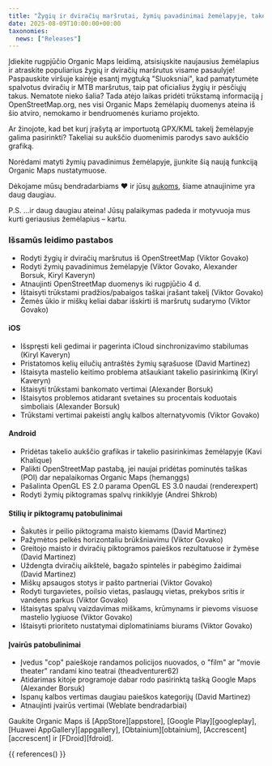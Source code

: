 ```yaml
---
title: "Žygių ir dviračių maršrutai, žymių pavadinimai žemėlapyje, takelio pasirinkimas, aukščio grafikas ir daugiau rugpjūčio leidime"
date: 2025-08-09T10:00:00+00:00
taxonomies:
  news: ["Releases"]
---
```


Įdiekite rugpjūčio Organic Maps leidimą, atsisiųskite naujausius žemėlapius ir atraskite populiarius žygių ir dviračių maršrutus visame pasaulyje! Paspauskite viršuje kairėje esantį mygtuką "Sluoksniai", kad pamatytumėte spalvotus dviračių ir MTB maršrutus, taip pat oficialius žygių ir pėsčiųjų takus. Nematote nieko šalia? Tada atėjo laikas pridėti trūkstamą informaciją į OpenStreetMap.org, nes visi Organic Maps žemėlapių duomenys ateina iš šio atviro, nemokamo ir bendruomenės kuriamo projekto.

Ar žinojote, kad bet kurį įrašytą ar importuotą GPX/KML takelį žemėlapyje galima pasirinkti? Takeliai su aukščio duomenimis parodys savo aukščio grafiką.

Norėdami matyti žymių pavadinimus žemėlapyje, įjunkite šią naują funkciją Organic Maps nustatymuose.

Dėkojame mūsų bendradarbiams ❤️ ir jūsų [aukoms](@/donate/index.lt.md), šiame atnaujinime yra daug daugiau.

P.S. ...ir daug daugiau ateina! Jūsų palaikymas padeda ir motyvuoja mus kurti geriausius žemėlapius – kartu.

### Išsamūs leidimo pastabos

- Rodyti žygių ir dviračių maršrutus iš OpenStreetMap (Viktor Govako)
- Rodyti žymių pavadinimus žemėlapyje (Viktor Govako, Alexander Borsuk, Kiryl Kaveryn)
- Atnaujinti OpenStreetMap duomenys iki rugpjūčio 4 d.
- Ištaisyti trūkstami pradžios/pabaigos taškai įrašant takelį (Viktor Govako)
- Žemės ūkio ir miškų keliai dabar išskirti iš maršrutų sudarymo (Viktor Govako)

#### iOS
- Išspręsti keli gedimai ir pagerinta iCloud sinchronizavimo stabilumas (Kiryl Kaveryn)
- Pristatomos kelių eilučių antraštės žymių sąrašuose (David Martinez)
- Ištaisyta mastelio keitimo problema atšaukiant takelio pasirinkimą (Kiryl Kaveryn)
- Ištaisyti trūkstami bankomato vertimai (Alexander Borsuk)
- Ištaisytos problemos atidarant svetaines su procentais koduotais simboliais (Alexander Borsuk)
- Trūkstami vertimai pakeisti anglų kalbos alternatyvomis (Viktor Govako)

#### Android
- Pridėtas takelio aukščio grafikas ir takelio pasirinkimas žemėlapyje (Kavi Khalique)
- Palikti OpenStreetMap pastabą, jei naujai pridėtas pominutės taškas (POI) dar nepalaikomas Organic Maps (hemanggs)
- Pašalinta OpenGL ES 2.0 parama OpenGL ES 3.0 naudai (renderexpert)
- Rodyti žymių piktogramas spalvų rinkiklyje (Andrei Shkrob)

#### Stilių ir piktogramų patobulinimai
- Šakutės ir peilio piktograma maisto kiemams (David Martinez)
- Pažymėtos pelkės horizontaliu brūkšniavimu (Viktor Govako)
- Greitojo maisto ir dviračių piktogramos paieškos rezultatuose ir žymėse (David Martinez)
- Uždengta dviračių aikštelė, bagažo spintelės ir pabėgimo žaidimai (David Martinez)
- Miškų apsaugos stotys ir pašto partneriai (Viktor Govako)
- Rodyti turgavietes, poilsio vietas, paslaugų vietas, prekybos sritis ir vandens parkus (Viktor Govako)
- Ištaisytas spalvų vaizdavimas miškams, krūmynams ir pievoms visuose mastelio lygiuose (Viktor Govako)
- Ištaisyti prioriteto nustatymai diplomatiniams biurams (Viktor Govako)

#### Įvairūs patobulinimai
- Įvedus "cop" paieškoje randamos policijos nuovados, o "film" ar "movie theater" randami kino teatrai (theadventurer62)
- Atidarimas kitoje programoje dabar rodo pasirinktą tašką Google Maps (Alexander Borsuk)
- Ispanų kalbos vertimas daugiau paieškos kategorijų (David Martinez)
- Atnaujinti įvairūs vertimai (Weblate bendradarbiai)

Gaukite Organic Maps iš [AppStore][appstore], [Google Play][googleplay], [Huawei AppGallery][appgallery], [Obtainium][obtainium], [Accrescent][accrescent] ir [FDroid][fdroid].

{{ references() }}

